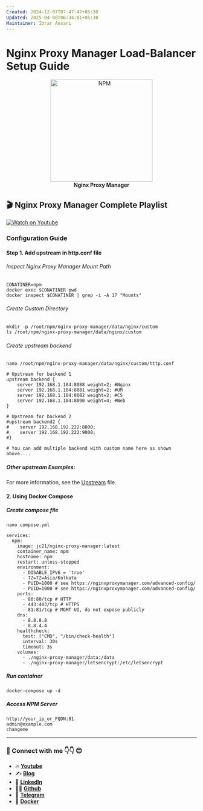 ```yaml
---
Created: 2024-12-07T07:47:47+05:30
Updated: 2025-04-08T06:34:01+05:30
Maintainer: Ibrar Ansari
---
```

# Nginx Proxy Manager Load-Balancer Setup Guide

<p align="center">
  <picture>
    <source media="(prefers-color-scheme: dark)" srcset="https://github.com/meibraransari/nginx-proxy-manager/blob/main/assets/npm.png">
    <source media="(prefers-color-scheme: light)" srcset="https://github.com/meibraransari/nginx-proxy-manager/blob/main/assets/npm.png">
    <img src="https://github.com/meibraransari/nginx-proxy-manager/blob/main/assets/npm.png" width="270" height="270" alt="NPM">
  </picture>
    <br>
    <strong>Nginx Proxy Manager</strong>
</p>


## 🎬 Nginx Proxy Manager Complete Playlist
[![Watch on Youtube](https://i.ytimg.com/vi/rxmEFm7EPck/maxresdefault.jpg)](https://www.youtube.com/playlist?list=PL5Afhqcc17s2UCcuEyFnTMHbVkxl8EG_7)

### Configuration Guide

#### Step 1. Add upstream in http.conf file
###### Inspect Nginx Proxy Manager Mount Path

```
CONATINER=npm
docker exec $CONATINER pwd
docker inspect $CONATINER | grep -i -A 17 "Mounts"
```
###### Create Custom Directory
```
mkdir -p /root/npm/nginx-proxy-manager/data/nginx/custom
ls /root/npm/nginx-proxy-manager/data/nginx/custom

```
###### Create upstream backend
```
nano /root/npm/nginx-proxy-manager/data/nginx/custom/http.conf
```
```
# Upstream for backend 1
upstream backend {
    server 192.168.1.104:8088 weight=2; #Nginx
    server 192.168.1.104:8081 weight=2; #UM
    server 192.168.1.104:8082 weight=2; #CS
    server 192.168.1.104:8090 weight=4; #Web
}

# Upstream for backend 2
#upstream backend2 {
#    server 192.168.192.222:8000;
#    server 192.168.192.222:9000;
#}

# You can add multiple backend with custom name here as shown above....
```

##### Other upstream Examples:
For more information, see the [Upstream](../asstes/upstream.md) file.


#### 2. Using Docker Compose
##### Create compose file
```
nano compose.yml
```

```
services:
  npm:
    image: jc21/nginx-proxy-manager:latest
    container_name: npm
    hostname: npm
    restart: unless-stopped
    environment:
      - DISABLE_IPV6 = 'true'
      - TZ=TZ=Asia/Kolkata
      - PUID=1000 # see https://nginxproxymanager.com/advanced-config/
      - PGID=1000 # see https://nginxproxymanager.com/advanced-config/
    ports:
      - 80:80/tcp # HTTP
      - 443:443/tcp # HTTPS
      - 81:81/tcp # MGMT UI, do not expose publicly
    dns:
      - 8.8.8.8
      - 8.8.4.4
    healthcheck:
      test: ["CMD", "/bin/check-health"]
      interval: 30s
      timeout: 3s
    volumes:
      - ./nginx-proxy-manager/data:/data
      - ./nginx-proxy-manager/letsencrypt:/etc/letsencrypt
```

##### Run container
```
docker-compose up -d
```

##### Access NPM Server
```
http://your_ip_or_FQDN:81
admin@example.com
changeme
```


---
### 💼 Connect with me 👇👇 😊

- 🔥 [**Youtube**](https://www.youtube.com/@DevOpsinAction?sub_confirmation=1)
- ✍ [**Blog**](https://ibraransari.blogspot.com/)
- 💼 [**LinkedIn**](https://www.linkedin.com/in/ansariibrar/)
- 👨‍💻 [**Github**](https://github.com/meibraransari?tab=repositories)
- 💬 [**Telegram**](https://t.me/DevOpsinActionTelegram)
- 🐳 [**Docker**](https://hub.docker.com/u/ibraransaridocker)
